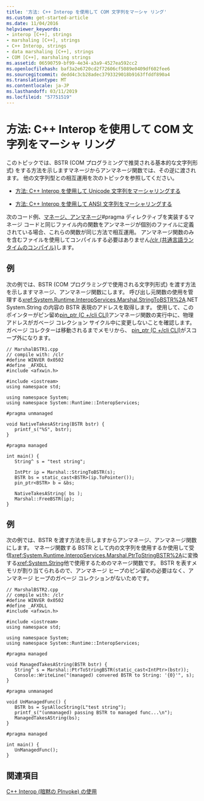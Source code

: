```yaml
---
title: '方法: C++ Interop を使用して COM 文字列をマーシャ リング'
ms.custom: get-started-article
ms.date: 11/04/2016
helpviewer_keywords:
- interop [C++], strings
- marshaling [C++], strings
- C++ Interop, strings
- data marshaling [C++], strings
- COM [C++], marshaling strings
ms.assetid: 06590759-bf99-4e34-a3a9-4527ea592cc2
ms.openlocfilehash: baf3a2e6720cd2f72606cf5089e0409df602fee6
ms.sourcegitcommit: dedd4c3cb28adec3793329018b9163ffddf890a4
ms.translationtype: MT
ms.contentlocale: ja-JP
ms.lasthandoff: 03/11/2019
ms.locfileid: "57751519"
---
```

# <a name="how-to-marshal-com-strings-using-c-interop"></a>方法: C++ Interop を使用して COM 文字列をマーシャ リング

このトピックでは、BSTR (COM プログラミングで推奨される基本的な文字列形式) をする方法を示しますマネージからアンマネージ関数では、その逆に渡されます。 他の文字列型との相互運用を次のトピックを参照してください。

- [方法: C++ Interop を使用して Unicode 文字列をマーシャリングする](../dotnet/how-to-marshal-unicode-strings-using-cpp-interop.md)

- [方法: C++ Interop を使用して ANSI 文字列をマーシャリングする](../dotnet/how-to-marshal-ansi-strings-using-cpp-interop.md)

次のコード例、[マネージ、アンマネージ](../preprocessor/managed-unmanaged.md)#pragma ディレクティブを実装するマネージ コードと同じファイル内の関数をアンマネージが個別のファイルに定義されている場合、これらの関数が同じ方法で相互運用。 アンマネージ関数のみを含むファイルを使用してコンパイルする必要はありません[/clr (共通言語ランタイムのコンパイル)](../build/reference/clr-common-language-runtime-compilation.md)します。

## <a name="example"></a>例

次の例では、BSTR (COM プログラミングで使用される文字列形式) を渡す方法を示しますマネージ、アンマネージ関数にします。 呼び出し元関数の使用を管理する<xref:System.Runtime.InteropServices.Marshal.StringToBSTR%2A>.NET System.String の内容の BSTR 表現のアドレスを取得します。 使用して、このポインターがピン留め[pin_ptr (C +/cli CLI)](../windows/pin-ptr-cpp-cli.md)アンマネージ関数の実行中に、物理アドレスがガベージ コレクション サイクル中に変更しないことを確認します。 ガベージ コレクターは移動されるまでメモリから、 [pin_ptr (C +/cli CLI)](../windows/pin-ptr-cpp-cli.md)がスコープ外になります。

```
// MarshalBSTR1.cpp
// compile with: /clr
#define WINVER 0x0502
#define _AFXDLL
#include <afxwin.h>

#include <iostream>
using namespace std;

using namespace System;
using namespace System::Runtime::InteropServices;

#pragma unmanaged

void NativeTakesAString(BSTR bstr) {
   printf_s("%S", bstr);
}

#pragma managed

int main() {
   String^ s = "test string";

   IntPtr ip = Marshal::StringToBSTR(s);
   BSTR bs = static_cast<BSTR>(ip.ToPointer());
   pin_ptr<BSTR> b = &bs;

   NativeTakesAString( bs );
   Marshal::FreeBSTR(ip);
}
```

## <a name="example"></a>例

次の例では、BSTR を渡す方法を示しますからアンマネージ、アンマネージ関数にします。 マネージ関数する BSTR として内の文字列を使用するか使用して受信<xref:System.Runtime.InteropServices.Marshal.PtrToStringBSTR%2A>に変換する<xref:System.String>他で使用するためのマネージ関数です。 BSTR を表すメモリが割り当てられるので、アンマネージ ヒープのピン留めの必要はなく、アンマネージ ヒープのガベージ コレクションがないためです。

```
// MarshalBSTR2.cpp
// compile with: /clr
#define WINVER 0x0502
#define _AFXDLL
#include <afxwin.h>

#include <iostream>
using namespace std;

using namespace System;
using namespace System::Runtime::InteropServices;

#pragma managed

void ManagedTakesAString(BSTR bstr) {
   String^ s = Marshal::PtrToStringBSTR(static_cast<IntPtr>(bstr));
   Console::WriteLine("(managed) convered BSTR to String: '{0}'", s);
}

#pragma unmanaged

void UnManagedFunc() {
   BSTR bs = SysAllocString(L"test string");
   printf_s("(unmanaged) passing BSTR to managed func...\n");
   ManagedTakesAString(bs);
}

#pragma managed

int main() {
   UnManagedFunc();
}
```

## <a name="see-also"></a>関連項目

[C++ Interop (暗黙の PInvoke) の使用](../dotnet/using-cpp-interop-implicit-pinvoke.md)
